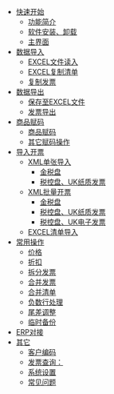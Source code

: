 - [快速开始]()
    - [功能简介](功能简介.md)
    - [软件安装、卸载](安装、卸载.md)
    - [主界面](主界面.md)
- [数据导入]()
    - [EXCEL文件读入](EXCEL文件读入.md)
    - [EXCEL复制清单](EXCEL复制清单.md)
    - [复制发票](发票查询.md)
- [数据导出]()
    - [保存至EXCEL文件](保存EXCEL.md)
    - [发票导出](发票查询.md)
- [商品赋码]()
    - [商品赋码](商品赋码.md)
    - [其它赋码操作](其它赋码操作.md)
- [导入开票]()
    - [XML单张导入]()
        - [金税盘](金税盘XML.md)
        - [税控盘、UK纸质发票](税控盘、UK纸质发票.md)
    - [XML批量开票]()
        - [金税盘](金税盘XML批量导入.md)
        - [税控盘、UK纸质发票](税控盘、UK纸质发票批量导入.md)
        - [税控盘、UK电子发票](税控盘、UK电子发票.md)
    - [EXCEL清单导入](EXCEL清单导入.md)
- [常用操作]()
    - [价格](价格.md)
    - [折扣](折扣.md)
    - [拆分发票](拆分发票.md)
    - [合并发票](合并发票.md)
    - [合并清单](合并清单.md)
    - [负数行处理](负数行处理.md)
    - [尾差调整](尾差调整.md)
    - [临时备份](临时备份.md)
- [ERP对接](ERP对接.md)
- [其它]()
    - [客户编码](客户编码.md)
    - [发票查询：](发票查询.md)
    - [系统设置](系统设置.md)
    - [常见问题](常见问题.md)

